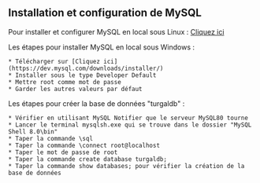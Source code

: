 ## Installation et configuration de MySQL

Pour installer et configurer MySQL en local sous Linux : [Cliquez ici](https://freemedforms.com/fr/manuals/freemedforms/install/server_mysql)

Les étapes pour installer MySQL en local sous Windows :

	* Télécharger sur [Cliquez ici](https://dev.mysql.com/downloads/installer/)
	* Installer sous le type Developer Default
	* Mettre root comme mot de passe
	* Garder les autres valeurs par défaut

Les étapes pour créer la base de données "turgaldb" :

	* Vérifier en utilisant MySQL Notifier que le serveur MySQL80 tourne
	* Lancer le terminal mysqlsh.exe qui se trouve dans le dossier "MySQL Shell 8.0\bin"
	* Taper la commande \sql
	* Taper la commande \connect root@localhost
	* Taper le mot de passe de root
	* Taper la commande create database turgaldb;
	* Taper la commande show databases; pour vérifier la création de la base de données